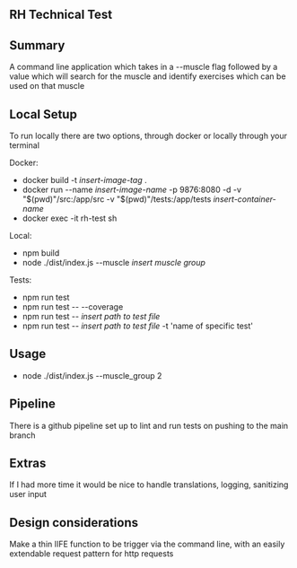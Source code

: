 ## RH Technical Test
## Summary
A command line application which takes in a --muscle flag followed by a value which will search for the muscle and identify exercises which can be used on that muscle

## Local Setup
To run locally there are two options, through docker or locally through your terminal

Docker:
- docker build -t *insert-image-tag* .
- docker run --name *insert-image-name* -p 9876:8080 -d -v "$(pwd)"/src:/app/src -v "$(pwd)"/tests:/app/tests  *insert-container-name* 
- docker exec -it rh-test sh

Local:
- npm build
- node ./dist/index.js --muscle *insert muscle group*

Tests:

- npm run test
- npm run test -- --coverage
- npm run test -- *insert path to test file*
- npm run test -- *insert path to test file* -t 'name of specific test'

## Usage
- node ./dist/index.js --muscle_group 2

## Pipeline
There is a github pipeline set up to lint and run tests on pushing to the main branch

## Extras

If I had more time it would be nice to handle translations, logging, sanitizing user input

## Design considerations

Make a thin IIFE function to be trigger via the command line, with an easily extendable request pattern for http requests
